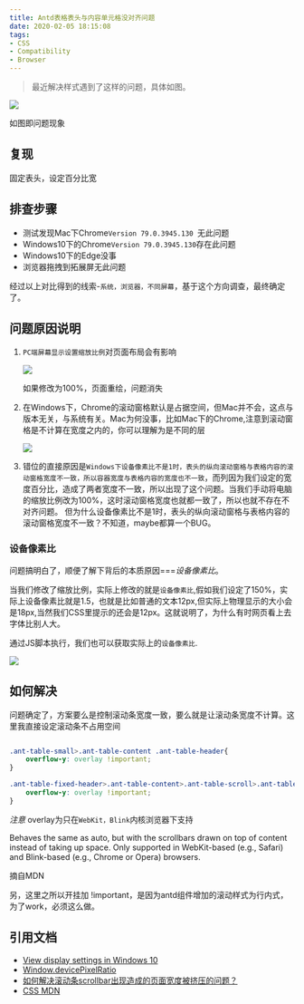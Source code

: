 ```yaml
---
title: Antd表格表头与内容单元格没对齐问题
date: 2020-02-05 18:15:08
tags:
- CSS
- Compatibility
- Browser
---
```

> 最近解决样式遇到了这样的问题，具体如图。

![](https://i.imgur.com/rB3RoI1.png)

如图即问题现象

## 复现
固定表头，设定百分比宽

## 排查步骤

- 测试发现Mac下Chrome`Version 79.0.3945.130 `无此问题
- Windows10下的Chrome`Version 79.0.3945.130`存在此问题
- Windows10下的Edge没事
- 浏览器拖拽到拓展屏无此问题

经过以上对比得到的线索-`系统，浏览器，不同屏幕`，基于这个方向调查，最终确定了。

## 问题原因说明

1. `PC端屏幕显示设置缩放比例`对页面布局会有影响

	![](https://i.imgur.com/46VkpbC.png)

	如果修改为100%，页面重绘，问题消失

2. 在Windows下，Chrome的滚动窗格默认是占据空间，但Mac并不会，这点与版本无关，与系统有关。Mac为何没事，比如Mac下的Chrome,注意到滚动窗格是不计算在宽度之内的，你可以理解为是不同的层

	![](https://i.imgur.com/sNtAceB.png)

3. 错位的直接原因是`Windows下设备像素比不是1时，表头的纵向滚动窗格与表格内容的滚动窗格宽度不一致，所以容器宽度与表格内容的宽度也不一致`，而列因为我们设定的宽度百分比，造成了两者宽度不一致，所以出现了这个问题。当我们手动将电脑的缩放比例改为100%，这时滚动窗格宽度也就都一致了，所以也就不存在不对齐问题。
    但为什么设备像素比不是1时，表头的纵向滚动窗格与表格内容的滚动窗格宽度不一致？不知道，maybe都算一个BUG。

### 设备像素比

问题搞明白了，顺便了解下背后的本质原因===_设备像素比_。

当我们修改了缩放比例，实际上修改的就是`设备像素比`,假如我们设定了150%，实际上设备像素比就是1.5，也就是比如普通的文本12px,但实际上物理显示的大小会是18px,当然我们CSS里提示的还会是12px。这就说明了，为什么有时网页看上去字体比别人大。

通过JS脚本执行，我们也可以获取实际上的`设备像素比`.

![](https://i.imgur.com/qUM7eQy.png)

## 如何解决
问题确定了，方案要么是控制滚动条宽度一致，要么就是让滚动条宽度不计算。这里我直接设定滚动条不占用空间

```css

.ant-table-small>.ant-table-content .ant-table-header{
    overflow-y: overlay !important;
}

.ant-table-fixed-header>.ant-table-content>.ant-table-scroll>.ant-table-body{
    overflow-y: overlay !important;
}
```

_注意_ overlay为只在`WebKit，Blink`内核浏览器下支持
>
Behaves the same as auto, but with the scrollbars drawn on top of content instead of taking up space. Only supported in WebKit-based (e.g., Safari) and Blink-based (e.g., Chrome or Opera) browsers.

摘自MDN

另，这里之所以开挂加 !important，是因为antd组件增加的滚动样式为行内式，为了work，必须这么做。

## 引用文档

- [View display settings in Windows 10](https://support.microsoft.com/en-us/help/4027860/windows-10-view-display-settings)
- [Window.devicePixelRatio](https://developer.mozilla.org/zh-CN/docs/Web/API/Window/devicePixelRatio)
- [如何解决滚动条scrollbar出现造成的页面宽度被挤压的问题？](https://segmentfault.com/a/1190000017044563)
- [CSS MDN](https://developer.mozilla.org/en-US/docs/Web/CSS/overflow)



